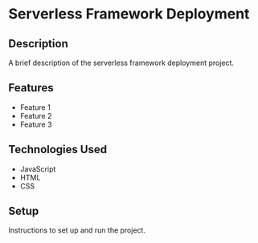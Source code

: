 # Serverless Framework Deployment

## Description

A brief description of the serverless framework deployment project.

## Features

- Feature 1
- Feature 2
- Feature 3

## Technologies Used

- JavaScript
- HTML
- CSS

## Setup

Instructions to set up and run the project.

